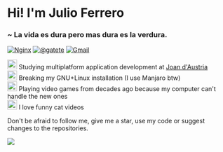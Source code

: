 # Hi! I'm Julio Ferrero
### ~ La vida es dura pero mas dura es la verdura.
[<img alt="Nginx" src="https://img.shields.io/badge/nginx%20-%23009639.svg?&style=for-the-badge&logo=nginx&logoColor=white"/>](https://cursed.cat)
[<img alt="@gatete" src="https://img.shields.io/badge/Telegram-2CA5E0?style=for-the-badge&logo=telegram" />](https://t.me/gatete) 
[<img  alt="Gmail" src="https://img.shields.io/badge/Gmail-D14836?style=for-the-badge&logo=gmail&logoColor=white" />](mailto:cf19julio.ferrero@iesjoandaustria.org)

<img src="https://emoji.gg/assets/emoji/9950_WumpusKeyboardSlam.gif" width="22px" height="22px" alt="aMCenchantedbook"></a> Studying multiplatform application development at [Joan d'Austria](https://agora.xtec.cat/insjoandaustria/)  
<img src="https://emoji.gg/assets/emoji/8920_win_error.gif" width="22px" height="22px" alt="cat_glitchy"></a> Breaking my GNU+Linux installation (I use Manjaro btw)  
<img src="https://emoji.gg/assets/emoji/Coin.gif" width="22px" height="22px" alt="SonicWaiting"></a> Playing video games from decades ago because my computer can't handle the new ones  
<img src="https://emoji.gg/assets/emoji/1132_dancingcat.gif" width="22px" height="22px" alt="pop_pop_cat"></a> I love funny cat videos   

Don't be afraid to follow me, give me a star, use my code or suggest changes to the repositories.

<img src="https://github-readme-stats.vercel.app/api/top-langs/?username=JulioFerrero&layout=compact&theme=dracula">
